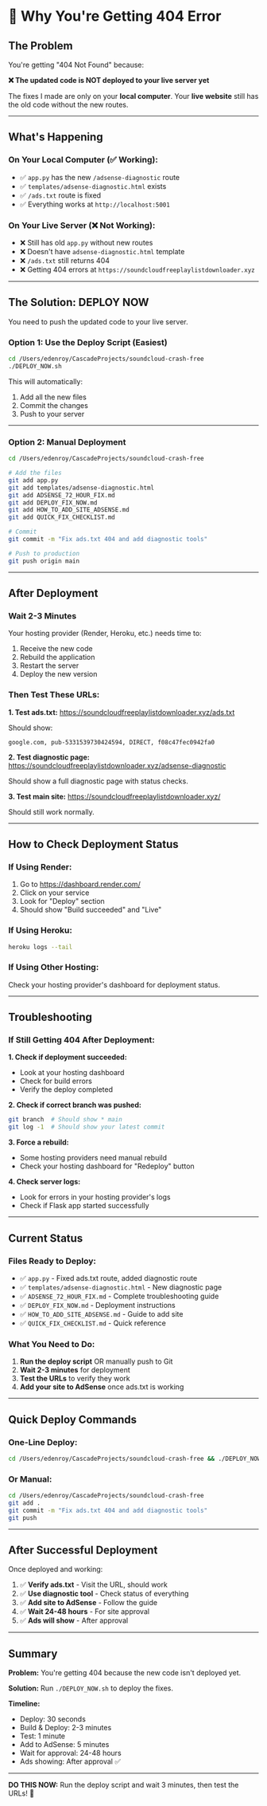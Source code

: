 # 🔴 Why You're Getting 404 Error

## The Problem

You're getting "404 Not Found" because:

**❌ The updated code is NOT deployed to your live server yet**

The fixes I made are only on your **local computer**. Your **live website** still has the old code without the new routes.

---

## What's Happening

### On Your Local Computer (✅ Working):
- ✅ `app.py` has the new `/adsense-diagnostic` route
- ✅ `templates/adsense-diagnostic.html` exists
- ✅ `/ads.txt` route is fixed
- ✅ Everything works at `http://localhost:5001`

### On Your Live Server (❌ Not Working):
- ❌ Still has old `app.py` without new routes
- ❌ Doesn't have `adsense-diagnostic.html` template
- ❌ `/ads.txt` still returns 404
- ❌ Getting 404 errors at `https://soundcloudfreeplaylistdownloader.xyz`

---

## The Solution: DEPLOY NOW

You need to push the updated code to your live server.

### Option 1: Use the Deploy Script (Easiest)

```bash
cd /Users/edenroy/CascadeProjects/soundcloud-crash-free
./DEPLOY_NOW.sh
```

This will automatically:
1. Add all the new files
2. Commit the changes
3. Push to your server

---

### Option 2: Manual Deployment

```bash
cd /Users/edenroy/CascadeProjects/soundcloud-crash-free

# Add the files
git add app.py
git add templates/adsense-diagnostic.html
git add ADSENSE_72_HOUR_FIX.md
git add DEPLOY_FIX_NOW.md
git add HOW_TO_ADD_SITE_ADSENSE.md
git add QUICK_FIX_CHECKLIST.md

# Commit
git commit -m "Fix ads.txt 404 and add diagnostic tools"

# Push to production
git push origin main
```

---

## After Deployment

### Wait 2-3 Minutes
Your hosting provider (Render, Heroku, etc.) needs time to:
1. Receive the new code
2. Rebuild the application
3. Restart the server
4. Deploy the new version

### Then Test These URLs:

**1. Test ads.txt:**
https://soundcloudfreeplaylistdownloader.xyz/ads.txt

Should show:
```
google.com, pub-5331539730424594, DIRECT, f08c47fec0942fa0
```

**2. Test diagnostic page:**
https://soundcloudfreeplaylistdownloader.xyz/adsense-diagnostic

Should show a full diagnostic page with status checks.

**3. Test main site:**
https://soundcloudfreeplaylistdownloader.xyz/

Should still work normally.

---

## How to Check Deployment Status

### If Using Render:
1. Go to https://dashboard.render.com/
2. Click on your service
3. Look for "Deploy" section
4. Should show "Build succeeded" and "Live"

### If Using Heroku:
```bash
heroku logs --tail
```

### If Using Other Hosting:
Check your hosting provider's dashboard for deployment status.

---

## Troubleshooting

### If Still Getting 404 After Deployment:

**1. Check if deployment succeeded:**
- Look at your hosting dashboard
- Check for build errors
- Verify the deploy completed

**2. Check if correct branch was pushed:**
```bash
git branch  # Should show * main
git log -1  # Should show your latest commit
```

**3. Force a rebuild:**
- Some hosting providers need manual rebuild
- Check your hosting dashboard for "Redeploy" button

**4. Check server logs:**
- Look for errors in your hosting provider's logs
- Check if Flask app started successfully

---

## Current Status

### Files Ready to Deploy:
- ✅ `app.py` - Fixed ads.txt route, added diagnostic route
- ✅ `templates/adsense-diagnostic.html` - New diagnostic page
- ✅ `ADSENSE_72_HOUR_FIX.md` - Complete troubleshooting guide
- ✅ `DEPLOY_FIX_NOW.md` - Deployment instructions
- ✅ `HOW_TO_ADD_SITE_ADSENSE.md` - Guide to add site
- ✅ `QUICK_FIX_CHECKLIST.md` - Quick reference

### What You Need to Do:
1. **Run the deploy script** OR manually push to Git
2. **Wait 2-3 minutes** for deployment
3. **Test the URLs** to verify they work
4. **Add your site to AdSense** once ads.txt is working

---

## Quick Deploy Commands

### One-Line Deploy:
```bash
cd /Users/edenroy/CascadeProjects/soundcloud-crash-free && ./DEPLOY_NOW.sh
```

### Or Manual:
```bash
cd /Users/edenroy/CascadeProjects/soundcloud-crash-free
git add .
git commit -m "Fix ads.txt 404 and add diagnostic tools"
git push
```

---

## After Successful Deployment

Once deployed and working:

1. ✅ **Verify ads.txt** - Visit the URL, should work
2. ✅ **Use diagnostic tool** - Check status of everything
3. ✅ **Add site to AdSense** - Follow the guide
4. ✅ **Wait 24-48 hours** - For site approval
5. ✅ **Ads will show** - After approval

---

## Summary

**Problem:** You're getting 404 because the new code isn't deployed yet.

**Solution:** Run `./DEPLOY_NOW.sh` to deploy the fixes.

**Timeline:**
- Deploy: 30 seconds
- Build & Deploy: 2-3 minutes
- Test: 1 minute
- Add to AdSense: 5 minutes
- Wait for approval: 24-48 hours
- Ads showing: After approval ✅

---

**DO THIS NOW:** Run the deploy script and wait 3 minutes, then test the URLs! 🚀
